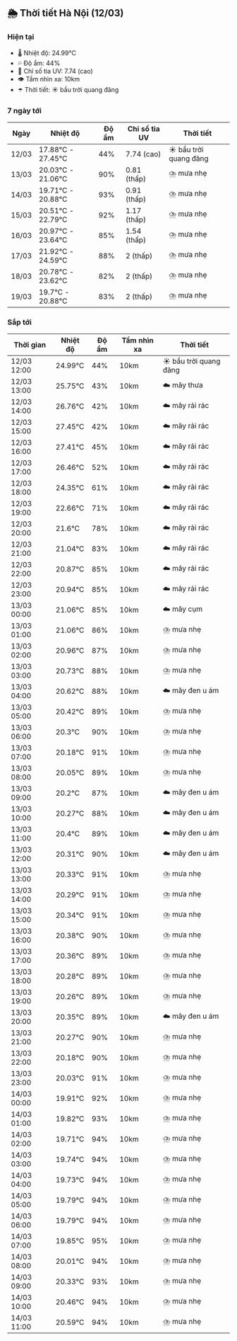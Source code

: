 ## 🌦️ Thời tiết Hà Nội (12/03)

### Hiện tại

- 🌡️ Nhiệt độ: 24.99℃
- 💦 Độ ẩm: 44%
- 🌟 Chỉ số tia UV: 7.74 (cao)
- 👁️ Tầm nhìn xa: 10km
- ☂️ Thời tiết: ☀️ bầu trời quang đãng

### 7 ngày tới

| Ngày | Nhiệt độ | Độ ẩm | Chỉ số tia UV | Thời tiết |
| --- | --- | --- | --- | --- |
| 12/03 | 17.88℃ - 27.45℃ | 44% | 7.74 (cao) | ☀️ bầu trời quang đãng |
| 13/03 | 20.03℃ - 21.06℃ | 90% | 0.81 (thấp) | ⛈️ mưa nhẹ |
| 14/03 | 19.71℃ - 20.88℃ | 93% | 0.91 (thấp) | ⛈️ mưa nhẹ |
| 15/03 | 20.51℃ - 22.79℃ | 92% | 1.17 (thấp) | ⛈️ mưa nhẹ |
| 16/03 | 20.97℃ - 23.64℃ | 85% | 1.54 (thấp) | ⛈️ mưa nhẹ |
| 17/03 | 21.92℃ - 24.59℃ | 88% | 2 (thấp) | ⛈️ mưa nhẹ |
| 18/03 | 20.78℃ - 23.62℃ | 82% | 2 (thấp) | ⛈️ mưa nhẹ |
| 19/03 | 19.7℃ - 20.88℃ | 83% | 2 (thấp) | ⛈️ mưa nhẹ |

### Sắp tới

| Thời gian | Nhiệt độ | Độ ẩm | Tầm nhìn xa | Thời tiết |
| --- | --- | --- | --- | --- |
| 12/03 12:00 | 24.99℃ | 44% | 10km | ☀️ bầu trời quang đãng |
| 12/03 13:00 | 25.75℃ | 43% | 10km | ☁️ mây thưa |
| 12/03 14:00 | 26.76℃ | 42% | 10km | ☁️ mây rải rác |
| 12/03 15:00 | 27.45℃ | 42% | 10km | ☁️ mây rải rác |
| 12/03 16:00 | 27.41℃ | 45% | 10km | ☁️ mây rải rác |
| 12/03 17:00 | 26.46℃ | 52% | 10km | ☁️ mây rải rác |
| 12/03 18:00 | 24.35℃ | 61% | 10km | ☁️ mây rải rác |
| 12/03 19:00 | 22.66℃ | 71% | 10km | ☁️ mây rải rác |
| 12/03 20:00 | 21.6℃ | 78% | 10km | ☁️ mây rải rác |
| 12/03 21:00 | 21.04℃ | 83% | 10km | ☁️ mây rải rác |
| 12/03 22:00 | 20.87℃ | 85% | 10km | ☁️ mây rải rác |
| 12/03 23:00 | 20.94℃ | 85% | 10km | ☁️ mây rải rác |
| 13/03 00:00 | 21.06℃ | 85% | 10km | ☁️ mây cụm |
| 13/03 01:00 | 21.06℃ | 86% | 10km | ⛈️ mưa nhẹ |
| 13/03 02:00 | 20.96℃ | 87% | 10km | ⛈️ mưa nhẹ |
| 13/03 03:00 | 20.73℃ | 88% | 10km | ⛈️ mưa nhẹ |
| 13/03 04:00 | 20.62℃ | 88% | 10km | ☁️ mây đen u ám |
| 13/03 05:00 | 20.42℃ | 89% | 10km | ⛈️ mưa nhẹ |
| 13/03 06:00 | 20.3℃ | 90% | 10km | ⛈️ mưa nhẹ |
| 13/03 07:00 | 20.18℃ | 91% | 10km | ⛈️ mưa nhẹ |
| 13/03 08:00 | 20.05℃ | 89% | 10km | ⛈️ mưa nhẹ |
| 13/03 09:00 | 20.2℃ | 87% | 10km | ☁️ mây đen u ám |
| 13/03 10:00 | 20.27℃ | 88% | 10km | ☁️ mây đen u ám |
| 13/03 11:00 | 20.4℃ | 89% | 10km | ☁️ mây đen u ám |
| 13/03 12:00 | 20.31℃ | 90% | 10km | ☁️ mây đen u ám |
| 13/03 13:00 | 20.33℃ | 91% | 10km | ⛈️ mưa nhẹ |
| 13/03 14:00 | 20.29℃ | 91% | 10km | ⛈️ mưa nhẹ |
| 13/03 15:00 | 20.34℃ | 91% | 10km | ⛈️ mưa nhẹ |
| 13/03 16:00 | 20.38℃ | 90% | 10km | ⛈️ mưa nhẹ |
| 13/03 17:00 | 20.36℃ | 89% | 10km | ⛈️ mưa nhẹ |
| 13/03 18:00 | 20.28℃ | 89% | 10km | ⛈️ mưa nhẹ |
| 13/03 19:00 | 20.26℃ | 89% | 10km | ⛈️ mưa nhẹ |
| 13/03 20:00 | 20.35℃ | 89% | 10km | ☁️ mây đen u ám |
| 13/03 21:00 | 20.27℃ | 90% | 10km | ⛈️ mưa nhẹ |
| 13/03 22:00 | 20.18℃ | 90% | 10km | ⛈️ mưa nhẹ |
| 13/03 23:00 | 20.03℃ | 91% | 10km | ⛈️ mưa nhẹ |
| 14/03 00:00 | 19.91℃ | 92% | 10km | ⛈️ mưa nhẹ |
| 14/03 01:00 | 19.82℃ | 93% | 10km | ⛈️ mưa nhẹ |
| 14/03 02:00 | 19.71℃ | 94% | 10km | ⛈️ mưa nhẹ |
| 14/03 03:00 | 19.74℃ | 94% | 10km | ⛈️ mưa nhẹ |
| 14/03 04:00 | 19.73℃ | 94% | 10km | ⛈️ mưa nhẹ |
| 14/03 05:00 | 19.79℃ | 94% | 10km | ⛈️ mưa nhẹ |
| 14/03 06:00 | 19.79℃ | 94% | 10km | ⛈️ mưa nhẹ |
| 14/03 07:00 | 19.85℃ | 95% | 10km | ⛈️ mưa nhẹ |
| 14/03 08:00 | 20.01℃ | 94% | 10km | ⛈️ mưa nhẹ |
| 14/03 09:00 | 20.33℃ | 93% | 10km | ⛈️ mưa nhẹ |
| 14/03 10:00 | 20.46℃ | 94% | 10km | ⛈️ mưa nhẹ |
| 14/03 11:00 | 20.59℃ | 94% | 10km | ⛈️ mưa nhẹ |
